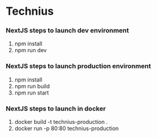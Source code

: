 # Technius 

### NextJS steps to launch dev environment

1. npm install
2. npm run dev

### NextJS steps to launch production environment

1. npm install
2. npm run build
3. npm run start

### NextJS steps to launch in docker

1. docker build -t technius-production .
2. docker run -p 80:80 technius-production
